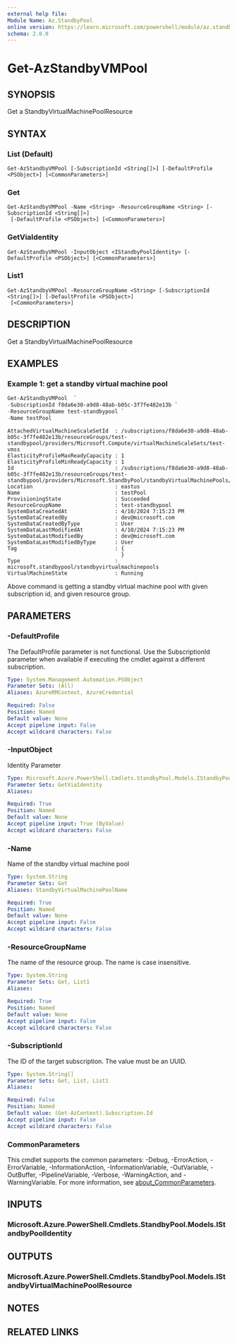 ```yaml
---
external help file:
Module Name: Az.StandbyPool
online version: https://learn.microsoft.com/powershell/module/az.standbypool/get-azstandbyvmpool
schema: 2.0.0
---
```


# Get-AzStandbyVMPool

## SYNOPSIS
Get a StandbyVirtualMachinePoolResource

## SYNTAX

### List (Default)
```
Get-AzStandbyVMPool [-SubscriptionId <String[]>] [-DefaultProfile <PSObject>] [<CommonParameters>]
```

### Get
```
Get-AzStandbyVMPool -Name <String> -ResourceGroupName <String> [-SubscriptionId <String[]>]
 [-DefaultProfile <PSObject>] [<CommonParameters>]
```

### GetViaIdentity
```
Get-AzStandbyVMPool -InputObject <IStandbyPoolIdentity> [-DefaultProfile <PSObject>] [<CommonParameters>]
```

### List1
```
Get-AzStandbyVMPool -ResourceGroupName <String> [-SubscriptionId <String[]>] [-DefaultProfile <PSObject>]
 [<CommonParameters>]
```

## DESCRIPTION
Get a StandbyVirtualMachinePoolResource

## EXAMPLES

### Example 1: get a standby virtual machine pool
```powershell
Get-AzStandbyVMPool  `
-SubscriptionId f8da6e30-a9d8-48ab-b05c-3f7fe482e13b `
-ResourceGroupName test-standbypool `
-Name testPool
```

```output
AttachedVirtualMachineScaleSetId  : /subscriptions/f8da6e30-a9d8-48ab-b05c-3f7fe482e13b/resourceGroups/test-standbypool/providers/Microsoft.Compute/virtualMachineScaleSets/test-vmss
ElasticityProfileMaxReadyCapacity : 1
ElasticityProfileMinReadyCapacity : 1
Id                                : /subscriptions/f8da6e30-a9d8-48ab-b05c-3f7fe482e13b/resourceGroups/test-standbypool/providers/Microsoft.StandbyPool/standbyVirtualMachinePools/testPool
Location                          : eastus
Name                              : testPool
ProvisioningState                 : Succeeded
ResourceGroupName                 : test-standbypool
SystemDataCreatedAt               : 4/10/2024 7:15:23 PM
SystemDataCreatedBy               : dev@microsoft.com
SystemDataCreatedByType           : User
SystemDataLastModifiedAt          : 4/10/2024 7:15:23 PM
SystemDataLastModifiedBy          : dev@microsoft.com
SystemDataLastModifiedByType      : User
Tag                               : {
                                    }
Type                              : microsoft.standbypool/standbyvirtualmachinepools
VirtualMachineState               : Running
```

Above command is getting a standby virtual machine pool with given subscription id, and given resource group.

## PARAMETERS

### -DefaultProfile
The DefaultProfile parameter is not functional.
Use the SubscriptionId parameter when available if executing the cmdlet against a different subscription.

```yaml
Type: System.Management.Automation.PSObject
Parameter Sets: (All)
Aliases: AzureRMContext, AzureCredential

Required: False
Position: Named
Default value: None
Accept pipeline input: False
Accept wildcard characters: False
```

### -InputObject
Identity Parameter

```yaml
Type: Microsoft.Azure.PowerShell.Cmdlets.StandbyPool.Models.IStandbyPoolIdentity
Parameter Sets: GetViaIdentity
Aliases:

Required: True
Position: Named
Default value: None
Accept pipeline input: True (ByValue)
Accept wildcard characters: False
```

### -Name
Name of the standby virtual machine pool

```yaml
Type: System.String
Parameter Sets: Get
Aliases: StandbyVirtualMachinePoolName

Required: True
Position: Named
Default value: None
Accept pipeline input: False
Accept wildcard characters: False
```

### -ResourceGroupName
The name of the resource group.
The name is case insensitive.

```yaml
Type: System.String
Parameter Sets: Get, List1
Aliases:

Required: True
Position: Named
Default value: None
Accept pipeline input: False
Accept wildcard characters: False
```

### -SubscriptionId
The ID of the target subscription.
The value must be an UUID.

```yaml
Type: System.String[]
Parameter Sets: Get, List, List1
Aliases:

Required: False
Position: Named
Default value: (Get-AzContext).Subscription.Id
Accept pipeline input: False
Accept wildcard characters: False
```

### CommonParameters
This cmdlet supports the common parameters: -Debug, -ErrorAction, -ErrorVariable, -InformationAction, -InformationVariable, -OutVariable, -OutBuffer, -PipelineVariable, -Verbose, -WarningAction, and -WarningVariable. For more information, see [about_CommonParameters](http://go.microsoft.com/fwlink/?LinkID=113216).

## INPUTS

### Microsoft.Azure.PowerShell.Cmdlets.StandbyPool.Models.IStandbyPoolIdentity

## OUTPUTS

### Microsoft.Azure.PowerShell.Cmdlets.StandbyPool.Models.IStandbyVirtualMachinePoolResource

## NOTES

## RELATED LINKS

